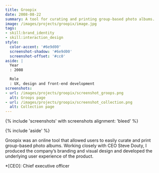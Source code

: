 ```yaml
---
title: Groopix
date: 2008-08-22
summary: A tool for curating and printing group-based photo albums.
image: /images/projects/groopix/image.jpg
tags:
- skill:brand_identity
- skill:interaction_design
style:
  color-accent: '#6e9d00'
  screenshot-shadow: '#6e9d00'
  screenshot-offset: '#cc0'
aside: |
  Year
  : 2008

  Role
  : UX, design and front-end development
screenshots:
- url: /images/projects/groopix/screenshot_groops.png
  alt: Groops page
- url: /images/projects/groopix/screenshot_collection.png
  alt: Collection page
---
```

{% include 'screenshots' with screenshots
  alignment: 'bleed'
%}

{% include 'aside' %}

Groopix was an online tool that allowed users to easily curate and print group-based photo albums. Working closely with CEO Steve Douty, I produced the company’s branding and visual design and developed the underlying user experience of the product.

*[CEO]: Chief executive officer
